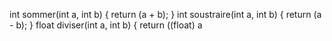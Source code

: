 int sommer(int a, int b) {
return (a + b);
}
int soustraire(int a, int b) {
return (a - b);
}
float diviser(int a, int b) {
return ((float) a

